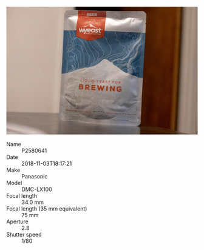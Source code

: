 [![P2580641](/photos/hd/P2580641.jpg)](/photos/full/P2580641.jpg?raw=true)

<dl>
  <dt>Name</dt>
  <dd>P2580641</dd>
  <dt>Date</dt>
  <dd>2018-11-03T18:17:21</dd>
  <dt>Make</dt>
  <dd>Panasonic</dd>
  <dt>Model</dt>
  <dd>DMC-LX100</dd>
  <dt>Focal length</dt>
  <dd>34.0 mm</dd>
  <dt>Focal length (35 mm equivalent)</dt>
  <dd>75 mm</dd>
  <dt>Aperture</dt>
  <dd>2.8</dd>
  <dt>Shutter speed</dt>
  <dd>1/80</dd>
</dl>
